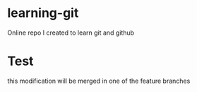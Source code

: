 # learning-git
Online repo I created to learn git and github

# Test
this modification will be merged in one of the feature branches
